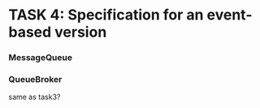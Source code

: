 # TASK 4: Specification for an event-based version

### MessageQueue

### QueueBroker

same as task3?
